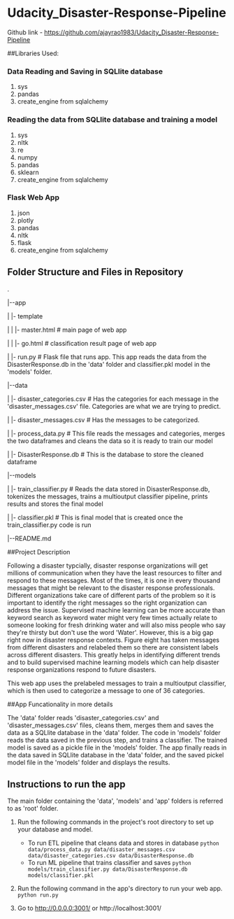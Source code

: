 # Udacity_Disaster-Response-Pipeline
Github link - https://github.com/ajayrao1983/Udacity_Disaster-Response-Pipeline

##Libraries Used:

### Data Reading and Saving in SQLlite database
1) sys
2) pandas
3) create_engine from sqlalchemy

### Reading the data from SQLlite database and training a model
1) sys
2) nltk
3) re
4) numpy
5) pandas
6) sklearn
7) create_engine from sqlalchemy

### Flask Web App
1) json
2) plotly
3) pandas
4) nltk
5) flask
6) create_engine from sqlalchemy

## Folder Structure and Files in Repository

.

|--app

|  |- template

|  |  |- master.html # main page of web app

|  |  |- go.html # classification result page of web app

|  |- run.py # Flask file that runs app. This app reads the data from the DisasterResponse.db in the 'data' folder and classifier.pkl model in the 'models' folder.

|--data

|  |- disaster_categories.csv # Has the categories for each message in the 'disaster_messages.csv' file. Categories are what we are trying to predict.

|  |- disaster_messages.csv # Has the messages to be categorized.

|  |- process_data.py # This file reads the messages and categories, merges the two dataframes and cleans the data so it is ready to train our model

|  |- DisasterResponse.db # This is the database to store the cleaned dataframe

|--models

|  |- train_classifier.py # Reads the data stored in DisasterResponse.db, tokenizes the messages, trains a multioutput classifier pipeline, prints results and stores the final         model

|  |- classifier.pkl # This is final model that is created once the train_classifier.py code is run

|--README.md


##Project Description

Following a disaster typcially, disaster response organizations will get millions of communication when they have the least resources to filter and respond to these messages.
Most of the times, it is one in every thousand messages that might be relevant to the disaster response professionals. Different organizations take care of different parts of the problem so it is important to identify the right messages so the right organization can address the issue.
Supervised machine learning can be more accurate than keyword search as keyword water might very few times actually relate to someone looking for fresh drinking water and will also miss people who say they're thirsty but don't use the word 'Water'. However, this is a big gap right now in disaster response contexts.
Figure eight has taken messages from different disasters and relabeled them so there are consistent labels across different disasters. This greatly helps in identifying different trends and to build supervised machine learning models which can help disaster response organizations respond to future disasters.

This web app uses the prelabeled messages to train a multioutput classifier, which is then used to categorize a message to one of 36 categories.

##App Funcationality in more details

The 'data' folder reads 'disaster_categories.csv' and 'disaster_messages.csv' files, cleans them, merges them and saves the data as a SQLlite database in the 'data' folder.
The code in 'models' folder reads the data saved in the previous step, and trains a classifier. The trained model is saved as a pickle file in the 'models' folder.
The app finally reads in the data saved in SQLlite database in the 'data' folder, and the saved pickel model file in the 'models' folder and displays the results.

## Instructions to run the app

The main folder containing the 'data', 'models' and 'app' folders is referred to as 'root' folder.

1. Run the following commands in the project's root directory to set up your database and model.

    - To run ETL pipeline that cleans data and stores in database
        `python data/process_data.py data/disaster_messages.csv data/disaster_categories.csv data/DisasterResponse.db`
    - To run ML pipeline that trains classifier and saves
        `python models/train_classifier.py data/DisasterResponse.db models/classifier.pkl`

2. Run the following command in the app's directory to run your web app.
    `python run.py`

3. Go to http://0.0.0.0:3001/ or http://localhost:3001/
